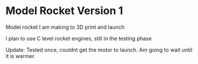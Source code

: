 # Model Rocket Version 1
Model rocket I am making to 3D print and launch

I plan to use C level rocket engines, still in the testing phase

Update: Tested once, couldnt get the motor to launch. Am going to wait until it is warmer.
